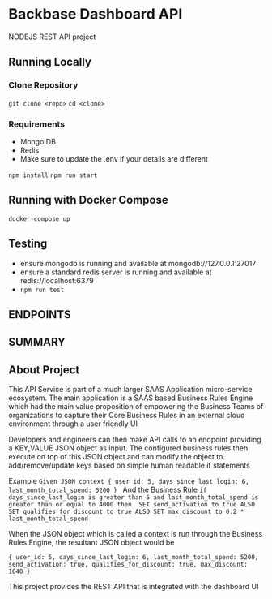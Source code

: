 # Backbase Dashboard API
NODEJS REST API project

## Running Locally
### Clone Repository
`git clone <repo>`
`cd <clone>`

### Requirements
- Mongo DB
- Redis
- Make sure to update the .env if your details are different

`npm install`
`npm run start`

## Running with Docker Compose
`docker-compose up`

## Testing
- ensure mongodb is running and available at mongodb://127.0.0.1:27017
- ensure a standard redis server is running and available at redis://localhost:6379
- `npm run test`

## ENDPOINTS


## SUMMARY

## About Project
This API Service is part of a much larger SAAS Application micro-service ecosystem. The main application is a SAAS based Business Rules Engine which had the main value proposition of empowering the Business Teams of organizations to capture their Core Business Rules in an external cloud environment through a user friendly UI

Developers and engineers can then make API calls to an endpoint providing a KEY,VALUE JSON object as input. The configured business rules then execute on top of this JSON object and can modify the object to add/remove/update keys based on simple human readable if statements

Example
`Given JSON context {
  user_id: 5,
  days_since_last_login: 6,
  last_month_total_spend: 5200
}
`
And the Business Rule
`
if days_since_last_login is greater than 5 and last_month_total_spend is greater than or equal to 4000
then 
SET send_activation to true
ALSO SET qualifies_for_discount to true
ALSO SET max_discount to 0.2 * last_month_total_spend
`

When the JSON object which is called a context is run through the Business Rules Engine, the resultant JSON object would be

`
{
  user_id: 5,
  days_since_last_login: 6,
  last_month_total_spend: 5200,
  send_activation: true,
  qualifies_for_discount: true,
  max_discount: 1040
}
`

This project provides the REST API that is integrated with the dashboard UI